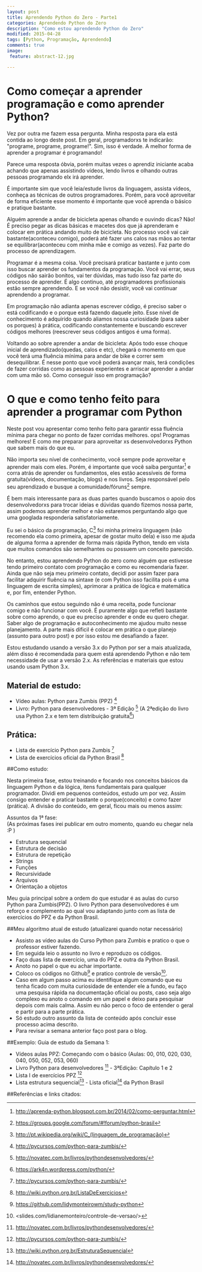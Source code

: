 ```yaml
---
layout: post
title: Aprendendo Python do Zero - Parte1
categories: Aprendendo Python do Zero
description: "Como estou aprendendo Python do Zero"
modified: 2015-04-28
tags: [Python, Programação, Aprendendo]
comments: true
image:
 feature: abstract-12.jpg

---
```


# Como começar a aprender programação e como aprender Python? 

Vez por outra me fazem essa pergunta. Minha resposta para ela está contida ao longo deste post. Em geral, programadorxs te indicarão: "programe, programe, programe!". Sim, isso é verdade. A melhor forma de aprender a programar é programando! 

Parece uma resposta óbvia, porém muitas vezes o aprendiz iniciante acaba achando que apenas assistindo vídeos, lendo livros e olhando outras pessoas programando elx irá aprender. 

É importante sim que você leia/estude livros da linguagem, assista vídeos, conheça as técnicas de outros programadores. Porém, para você aproveitar de forma eficiente esse momento é importante que você aprenda o básico e pratique bastante.  

Alguém aprende a andar de bicicleta apenas olhando e ouvindo dicas? Não! É preciso pegar as dicas básicas e macetes dos que já aprenderam e colocar em prática andando muito de bicicleta. No processo você vai cair bastante(aconteceu comigo), poderá até fazer uns calos nas mãos ao tentar se equilibrar(aconteceu com minha mãe e comigo as vezes). Faz parte do processo de aprendizagem.  

Programar é a mesma coisa. Você precisará praticar bastante e junto com isso buscar aprender os fundamentos da programação. Você vai errar, seus códigos não sairão bonitos, vai ter dúvidas, mas tudo isso faz parte do processo de aprender. É algo continuo, até programadores profissionais estão sempre aprendendo. E se você não desistir, você vai continuar aprendendo a programar. 

Em programação não adianta apenas escrever código, é preciso saber o está codificando e o porque está fazendo daquele jeito. Esse nível de conhecimento é adquirido quando aliamos nossa curiosidade (para saber os porques) à prática, codificando constantemente e buscando escrever códigos melhores (reescrever seus códigos antigos é uma forma).

Voltando ao sobre aprender a andar de bicicleta: Após todo esse choque inicial de aprendizado(quedas, calos e etc), chegará o momento em que você terá uma fluência mínima para andar de bike e correr sem desequilibrar. É nesse ponto que você poderá avançar mais, terá condições de fazer corridas como as pessoas experientes e arriscar aprender a andar com uma mão só. Como conseguir isso em programação?  

# O que e como tenho feito para aprender a programar com  Python 

Neste post vou apresentar como tenho feito para garantir essa fluência mínima para chegar no ponto de fazer corridas melhores. ops! Programas melhores! E como me preparar para aproveitar xs desenvolvedorxs Python que sabem mais do que eu. 

Não importa seu nível de conhecimento, você sempre pode aproveitar e aprender mais com eles. Porém, é importante que você saiba perguntar[^1] e corra atrás de aprender os fundamentos, eles estão acessíveis de forma gratuita(videos, documentação, blogs) e nos livros. Seja responsável pelo seu aprendizado e busque a comunidade/fóruns[^2] sempre. 

É bem mais interessante para as duas partes quando buscamos o apoio dos desenvolvedorxs para trocar ideias e dúvidas quando fizemos nossa parte, assim podemos aprender melhor e não estaremos perguntando algo que uma googlada responderia satisfatoriamente.

Eu sei o básico da programação, C[^3] foi minha primeira linguagem (não recomendo ela como primeira, apesar de gostar muito dela) e isso me ajuda de alguma forma a aprender de forma mais rápida Python, tendo em vista que muitos comandos são semelhantes ou possuem um conceito parecido. 

No entanto, estou aprendendo Python do zero como alguém que estivesse tendo primeiro contato com programação e como eu recomendaria fazer. Ainda que não seja meu primeiro contato, decidi por assim fazer para facilitar adquirir fluência na sintaxe (e com Python isso facilita pois é uma linguagem de escrita simples), aprimorar a prática de lógica e matemática e, por fim, entender Python.  

Os caminhos que estou seguindo não é uma receita, pode funcionar comigo e não funcionar com você. É puramente algo que refleti bastante sobre como aprendo, o que eu preciso aprender e onde eu quero chegar. Saber algo de programação e autoconhecimento me ajudou muito nesse planejamento. A parte mais dificil é colocar em prática o que planejo (assunto para outro post) e por isso estou me desafiando a fazer. 

Estou estudando usando a versão 3.x do Python por ser a mais atualizada, além disso é recomendada para quem está aprendendo Python e não tem necessidade de usar a versão 2.x. As referências e materiais que estou usando usam Python 3.x. 

## Material de estudo: 

- Vídeo aulas: Python para Zumbis (PPZ) [^4]
- Livro: Python para desenvolvedores - 3ª Edição [^5]
(A 2ªedição do livro usa Python 2.x e tem tem distribuição gratuita[^6])

## Prática: 
- Lista de exercício Python para Zumbis [^4]
- Lista de exercícios oficial da Python Brasil [^7]

##Como estudo: 

Nesta primeira fase, estou treinando e focando nos conceitos básicos da linguagem Python e da lógica, itens fundamentais para qualquer programador. Dividi em pequenos conteúdos, estudo um por vez. Assim consigo entender e praticar bastante o porque(conceito) e como fazer (prática).  A divisão do conteúdo, em geral, ficou mais ou menos assim:  

Assuntos da 1ª fase: <br />
(As próximas fases irei publicar em outro momento, quando eu chegar nela :P ) <br />

- Estrutura sequencial  
- Estrutura de decisão
- Estrutura de repetição
- Strings
- Funções
- Recursividade
- Arquivos
- Orientação a objetos


Meu guia principal sobre a ordem do que estudar é as aulas do curso Python para Zumbis(PPZ). O livro Python para desenvolvedores é um reforço e complemento ao qual vou adaptando junto com as lista de exercícios do PPZ e da Python Brasil. 

##Meu algoritmo atual de estudo (atualizarei quando notar necessário)

- Assisto as vídeo aulas do Curso Python para Zumbis e pratico o que o professor estiver fazendo. 
- Em seguida leio o assunto no livro e reproduzo os códigos. 
- Faço duas lista de exercício, uma do PPZ e outra da Python Brasil. 
- Anoto no papel o que eu achar importante. 
- Coloco os códigos no Github[^8] e pratico controle de versão[^9]. 
- Caso em algum passo acima eu identifique algum comando que eu tenha ficado com muita curiosidade de entender ele a fundo, eu faço uma pesquisa rápida na documentação oficial ou posts, caso seja algo complexo eu anoto o comando em um papel e deixo para pesquisar depois com mais calma. Assim eu não perco o foco de entender o geral e partir para a parte prática. 
- Só estudo outro assunto da lista de conteúdo após concluir esse processo acima descrito.
- Para revisar a semana anterior faço post para o blog.

##Exemplo: Guia de estudo da Semana 1: 
- Vídeos aulas PPZ: Começando com o básico (Aulas: 00, 010, 020, 030, 040, 050, 052, 053, 060)
- Livro Python para desenvolvedores [^5] - 3ªEdição: Capítulo 1 e 2
- Lista I de exercícios PPZ [^4]
- Lista estrutura sequencial[^10] - Lista oficial[^5] da Python Brasil

##Referências e links citados: 

[^1]: <http://aprenda-python.blogspot.com.br/2014/02/como-perguntar.html>
[^2]: <https://groups.google.com/forum/#!forum/python-brasil>
[^3]: <http://pt.wikipedia.org/wiki/C_(linguagem_de_programação)>
[^4]: <http://pycursos.com/python-para-zumbis/>
[^5]: <http://novatec.com.br/livros/pythondesenvolvedores/>
[^6]: <https://ark4n.wordpress.com/python/>
[^7]: <http://wiki.python.org.br/ListaDeExercicios>
[^8]: <https://github.com/lidymonteirowm/study-python>
[^9]: <slides.com/lidianemonteiro/controle-de-versao/>
[^10]: <http://wiki.python.org.br/EstruturaSequencial>

